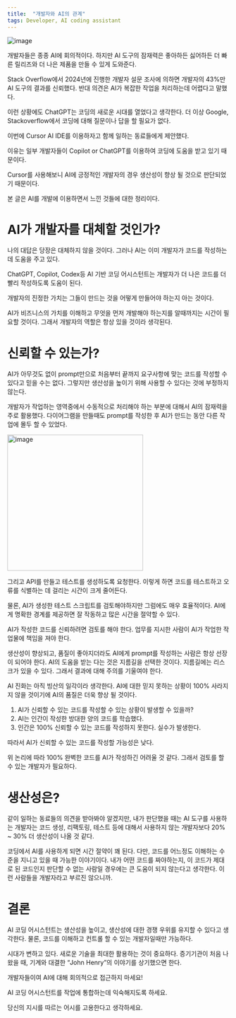 ```yaml
---
title:  "개발자와 AI의 관계"
tags: Developer, AI coding assistant
---
```


![image](https://github.com/user-attachments/assets/133e10e5-cbf6-4665-8b3e-8b2a5c3d82fe)

개발자들은 종종 AI에 회의적이다. 하지만 AI 도구의 잠재력은 좋아하든 싫어하든 더 빠른 릴리즈와 더 나은 제품을 만들 수 있게 도와준다.

Stack Overflow에서 2024년에 진행한 개발자 설문 조사에 의하면 개발자의 43%만 AI 도구의 결과를 신뢰했다. 반대 의견은 AI가 복잡한 작업을 처리하는데 어렵다고 말했다.

이런 상황에도 ChatGPT는 코딩의 새로운 시대를 열었다고 생각한다. 더 이상 Google, Stackoverflow에서 코딩에 대해 질문이나 답을 할 필요가 없다.

이번에 Cursor AI IDE를 이용하자고 함께 일하는 동료들에게 제안했다. 

이유는 일부 개발자들이 Copilot or ChatGPT를 이용하여 코딩에 도움을 받고 있기 때문이다. 

Cursor를 사용해보니 AI에 긍정적인 개발자의 경우 생산성이 향상 될 것으로 판단되었기 때문이다.

본 글은 AI를 개발에 이용하면서 느낀 것들에 대한 정리이다.

# AI가 개발자를 대체할 것인가?
나의 대답은 당장은 대체하지 않을 것이다. 그러나 AI는 이미 개발자가 코드를 작성하는데 도움을 주고 있다. 

ChatGPT, Copilot, Codex등 AI 기반 코딩 어시스턴트는 개발자가 더 나은 코드를 더 빨리 작성하도록 도움이 된다.

개발자의 진정한 가치는 그들이 만드는 것을 어떻게 만들어야 하는지 아는 것이다.

AI가 비즈니스의 가치를 이해하고 무엇을 먼저 개발해야 하는지를 알때까지는 시간이 필요할 것이다. 그래서 개발자의 역할은 항상 있을 것이라 생각된다.

# 신뢰할 수 있는가?
AI가 아무것도 없이 prompt만으로 처음부터 끝까지 요구사항에 맞는 코드를 작성할 수 있다고 믿을 수는 없다. 그렇지만 생산성을 높이기 위해 사용할 수 있다는 것에 부정하지 않는다.

개발자가 작업하는 영역중에서 수동적으로 처리해야 하는 부분에 대해서 AI의 잠재력을 주로 활용했다. 다이어그램을 만들때도 prompt를 작성한 후 AI가 만드는 동안 다른 작업에 몰두 할 수 있었다.

<img width="308" alt="image" src="https://github.com/user-attachments/assets/a96da50d-7750-4f0a-a714-408e4f8424a8">

그리고 API를 만들고 테스트를 생성하도록 요청한다. 이렇게 하면 코드를 테스트하고 오류를 식별하는 데 걸리는 시간이 크게 줄어든다.

물론, AI가 생성한 테스트 스크립트를 검토해야하지만 그럼에도 매우 효율적이다. AI에게 명확한 경계를 제공하면 잘 작동하고 많은 시간을 절약할 수 있다.

AI가 작성한 코드를 신뢰하려면 검토를 해야 한다. 업무를 지시한 사람이 AI가 작업한 작업물에 책임을 져야 한다.

생산성이 향상되고, 품질이 좋아지더라도 AI에게 prompt를 작성하는 사람은 항상 선장이 되어야 한다. AI의 도움을 받는 다는 것은 지름길을 선택한 것이다. 지름길에는 리스크가 있을 수 있다. 그래서 결과에 대해 주의를 기울여야 한다.

AI 진화는 아직 빙산의 일각이라 생각한다. AI에 대한 믿지 못하는 상황이 100% 사라지지 않을 것이기에 AI의 품질은 더욱 향상 될 것이다.

1. AI가 신뢰할 수 있는 코드를 작성할 수 있는 상황이 발생할 수 있을까?
2. AI는 인간이 작성한 방대한 양의 코드를 학습했다.
3. 인간은 100% 신뢰할 수 있는 코드를 작성하지 못한다. 실수가 발생한다.

따라서 AI가 신뢰할 수 있는 코드를 작성할 가능성은 낮다.

위 논리에 따라 100% 완벽한 코드를 AI가 작성하긴 어려울 것 같다. 그래서 검토를 할 수 있는 개발자가 필요하다.

# 생산성은?
같이 일하는 동료들의 의견을 받아봐야 알겠지만, 내가 판단했을 때는 AI 도구를 사용하는 개발자는 코드 생성, 리팩토링, 테스트 등에 대해서 사용하지 않는 개발자보다 20% ~ 30% 더 생산성이 나올 것 같다.

코딩에서 AI를 사용하게 되면 시간 절약이 꽤 된다. 다만, 코드를 어느정도 이해하는 수준을 지니고 있을 때 가능한 이야기이다. 내가 어떤 코드를 짜야하는지, 이 코드가 제대로 된 코드인지 판단할 수 없는 사람일 경우에는 큰 도움이 되지 않는다고 생각한다. 이런 사람들을 개발자라고 부르진 않으니까.

# 결론
AI 코딩 어시스턴트는 생산성을 높이고, 생산성에 대한 경쟁 우위를 유지할 수 있다고 생각한다. 물론, 코드를 이해하고 컨트롤 할 수 있는 개발자일때만 가능하다.

시대가 변하고 있다. 새로운 기술을 최대한 활용하는 것이 중요하다. 증기기관이 처음 나왔을 때, 기계와 대결한 “John Henry”의 이야기를 상기했으면 한다.

개발자들이여 AI에 대해 회의적으로 접근하지 마세요!

AI 코딩 어시스턴트를 작업에 통합하는데 익숙해지도록 하세요. 

당신의 지시를 따르는 어시를 고용한다고 생각하세요.
